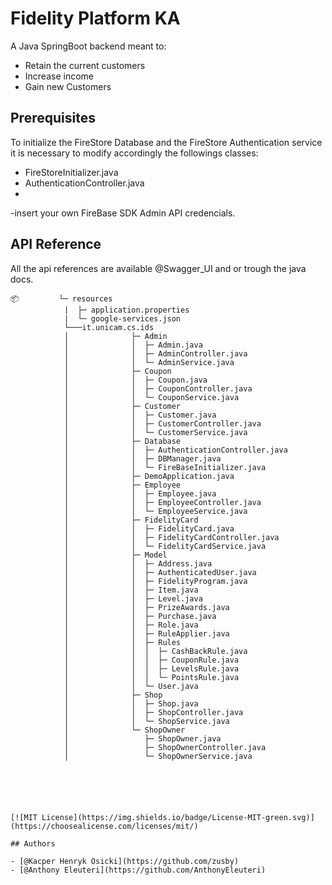 
# Fidelity Platform KA
A Java SpringBoot backend meant to:
- Retain the current customers
- Increase income
- Gain new Customers   


## Prerequisites

To initialize the FireStore Database and the FireStore Authentication service it is necessary to modify accordingly the followings classes: 
- FireStoreInitializer.java 
- AuthenticationController.java
- 
-insert your own FireBase SDK Admin API credencials.
## API Reference

All the api references are available @Swagger_UI and or trough the java docs.

```
📦         └─ resources
            |  ├─ application.properties
            |  └─ google-services.json
            └───it.unicam.cs.ids
            │              ├─ Admin
            │              │  ├─ Admin.java
            │              │  ├─ AdminController.java
            │              │  └─ AdminService.java
            │              ├─ Coupon
            │              │  ├─ Coupon.java
            │              │  ├─ CouponController.java
            │              │  └─ CouponService.java
            │              ├─ Customer
            │              │  ├─ Customer.java
            │              │  ├─ CustomerController.java
            │              │  └─ CustomerService.java
            │              ├─ Database
            │              │  ├─ AuthenticationController.java
            │              │  ├─ DBManager.java
            │              │  └─ FireBaseInitializer.java
            │              ├─ DemoApplication.java
            │              ├─ Employee
            │              │  ├─ Employee.java
            │              │  ├─ EmployeeController.java
            │              │  └─ EmployeeService.java
            │              ├─ FidelityCard
            │              │  ├─ FidelityCard.java
            │              │  ├─ FidelityCardController.java
            │              │  └─ FidelityCardService.java
            │              ├─ Model
            │              │  ├─ Address.java
            │              │  ├─ AuthenticatedUser.java
            │              │  ├─ FidelityProgram.java
            │              │  ├─ Item.java
            │              │  ├─ Level.java
            │              │  ├─ PrizeAwards.java
            │              │  ├─ Purchase.java
            │              │  ├─ Role.java
            │              │  ├─ RuleApplier.java
            │              │  ├─ Rules
            │              │  │  ├─ CashBackRule.java
            │              │  │  ├─ CouponRule.java
            │              │  │  ├─ LevelsRule.java
            │              │  │  └─ PointsRule.java
            │              │  └─ User.java
            │              ├─ Shop
            │              │  ├─ Shop.java
            │              │  ├─ ShopController.java
            │              │  └─ ShopService.java
            │              └─ ShopOwner
            │                 ├─ ShopOwner.java
            │                 ├─ ShopOwnerController.java
            │                 └─ ShopOwnerService.java
           





[![MIT License](https://img.shields.io/badge/License-MIT-green.svg)](https://choosealicense.com/licenses/mit/)

## Authors

- [@Kacper Henryk Osicki](https://github.com/zusby)
- [@Anthony Eleuteri](https://github.com/AnthonyEleuteri)

